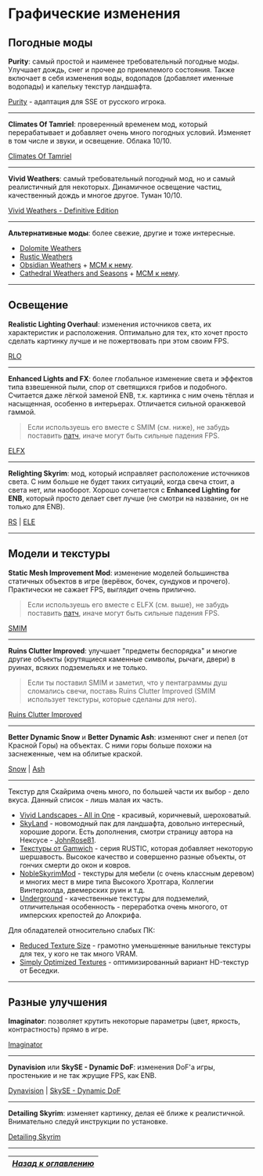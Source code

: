 # Графические изменения

## Погодные моды

**Purity**: самый простой и наименее требовательный погодные моды. Улучшает дождь, снег и прочее до приемлемого состояния. Также включает в себя изменения воды, водопадов (добавляет именные водопады) и капельку текстур ландшафта.

[Purity](https://gamer-mods.ru/load/skyrim_se/grafika/purity_se/152-1-0-6198) - адаптация для SSE от русского игрока.

------

**Climates Of Tamriel**: проверенный временем мод, который перерабатывает и добавляет очень много погодных условий. Изменяет в том числе и звуки, и освещение. Облака 10/10.

[Climates Of Tamriel](https://www.nexusmods.com/skyrimspecialedition/mods/2237)

------

**Vivid Weathers**: самый требовательный погодный мод, но и самый реалистичный для некоторых. Динамичное освещение частиц, качественный дождь и многое другое. Туман 10/10.

[Vivid Weathers - Definitive Edition](https://www.nexusmods.com/skyrimspecialedition/mods/2187)

------

**Альтернативные моды**: более свежие, другие и тоже интересные.
+ [Dolomite Weathers](https://www.nexusmods.com/skyrimspecialedition/mods/7895)
+ [Rustic Weathers](https://www.nexusmods.com/skyrimspecialedition/mods/8398)
+ [Obsidian Weathers](https://www.nexusmods.com/skyrimspecialedition/mods/12125) + [MCM к нему](https://www.nexusmods.com/skyrimspecialedition/mods/20209).
+ [Cathedral Weathers and Seasons](https://www.nexusmods.com/skyrimspecialedition/mods/24791) + [MCM к нему](https://www.nexusmods.com/skyrimspecialedition/mods/24940).

------

## Освещение

**Realistic Lighting Overhaul**: изменения источников света, их характеристик и расположения. Оптимально для тех, кто хочет просто сделать картинку лучше и не пожертвовать при этом своим FPS.

[RLO](https://www.nexusmods.com/skyrimspecialedition/mods/844)

------

**Enhanced Lights and FX**: более глобальное изменение света и эффектов типа взвешенной пыли, спор от светящихся грибов и подобного. Считается даже лёгкой заменой ENB, т.к. картинка с ним очень тёплая и насыщенная, особенно в интерьерах. Отличается сильной оранжевой гаммой.

> Если используешь его вместе с SMIM (см. ниже), не забудь поставить [патч](https://www.nexusmods.com/skyrimspecialedition/mods/5520), иначе могут быть сильные падения FPS.

[ELFX](https://www.nexusmods.com/skyrimspecialedition/mods/2424)

------

**Relighting Skyrim**: мод, который исправляет расположение источников света. С ним больше не будет таких ситуаций, когда свеча стоит, а света нет, или наоборот. Хорошо сочетается с **Enhanced Lighting for ENB**, который просто делает свет лучше (не смотри на название, он не только для ENB).

[RS](https://www.nexusmods.com/skyrimspecialedition/mods/8586) | [ELE](https://www.nexusmods.com/skyrimspecialedition/mods/1377)

------

## Модели и текстуры

**Static Mesh Improvement Mod**: изменение моделей большинства статичных объектов в игре (верёвок, бочек, сундуков и прочего). Практически не сажает FPS, выглядит очень прилично.

> Если используешь его вместе с ELFX (см. выше), не забудь поставить [патч](https://www.nexusmods.com/skyrimspecialedition/mods/5520), иначе могут быть сильные падения FPS.

[SMIM](https://www.nexusmods.com/skyrimspecialedition/mods/659)

------

**Ruins Clutter Improved**: улучшает "предметы беспорядка" и многие другие объекты (крутящиеся каменные символы, рычаги, двери) в руинах, всяких подземельях и не только.

> Если ты поставил SMIM и заметил, что у пентаграммы душ сломались свечи, поставь Ruins Clutter Improved (SMIM использует текстуры, которые сделаны для него).

[Ruins Clutter Improved](https://www.nexusmods.com/skyrimspecialedition/mods/5870)

------

**Better Dynamic Snow** и **Better Dynamic Ash**: изменяют снег и пепел (от Красной Горы) на объектах. С ними горы больше похожи на заснеженные, чем на облитые краской.

[Snow](https://www.nexusmods.com/skyrimspecialedition/mods/9121) | [Ash](https://www.nexusmods.com/skyrimspecialedition/mods/14644)

------

Текстур для Скайрима очень много, по большей части их выбор - дело вкуса. Данный список - лишь малая их часть.
+ [Vivid Landscapes - All in One](https://www.nexusmods.com/skyrimspecialedition/mods/5488) - красивый, коричневый, шероховатый.
+ [SkyLand](https://www.nexusmods.com/skyrimspecialedition/mods/3820) - новомодный пак для ландшафта, довольно интересный, хорошие дороги. Есть дополнения, смотри страницу автора на Нексусе - [JohnRose81](https://www.nexusmods.com/skyrimspecialedition/users/841133?tab=user+files).
+ [Текстуры от Gamwich](https://www.nexusmods.com/skyrimspecialedition/users/5712421/?tab=user+files) - серия RUSTIC, которая добавляет некоторую шершавость. Высокое качество и совершенно разные объекты, от гончих смерти до окон и ковров.
+ [NobleSkyrimMod](https://www.nexusmods.com/skyrimspecialedition/mods/21423) - текстуры для мебели (с очень классным деревом) и многих мест в мире типа Высокого Хротгара, Коллегии Винтерхолда, двемерских руин и т.д.
+ [Underground](https://www.nexusmods.com/skyrimspecialedition/mods/14365) - качественные текстуры для подземелий, отличительная особенность - переработка очень многого, от имперских крепостей до Апокрифа.

Для обладателей относительно слабых ПК:
+ [Reduced Texture Size](https://www.nexusmods.com/skyrimspecialedition/mods/2865/) - грамотно уменьшенные ванильные текстуры для тех, у кого не так много VRAM.
+ [Simply Optimized Textures](https://www.nexusmods.com/skyrimspecialedition/mods/3858) - оптимизированный вариант HD-текстур от Беседки.

------

## Разные улучшения

**Imaginator**: позволяет крутить некоторые параметры (цвет, яркость, контрастность) прямо в игре.

[Imaginator](https://www.nexusmods.com/skyrimspecialedition/mods/4577)

------

**Dynavision** или **SkySE - Dynamic DoF**: изменения DoF'а игры, простенькие и не так жрущие FPS, как ENB.

[Dynavision](https://www.nexusmods.com/skyrimspecialedition/mods/15366) | [SkySE - Dynamic DoF](https://www.nexusmods.com/skyrimspecialedition/mods/9514)

------

**Detailing Skyrim**: изменяет картинку, делая её ближе к реалистичной. Внимательно следуй инструкции по установке.

[Detailing Skyrim](https://www.nexusmods.com/skyrimspecialedition/mods/10109)

------

|[*Назад к оглавлению*](../01_Оглавление.md)|
|:---:|
